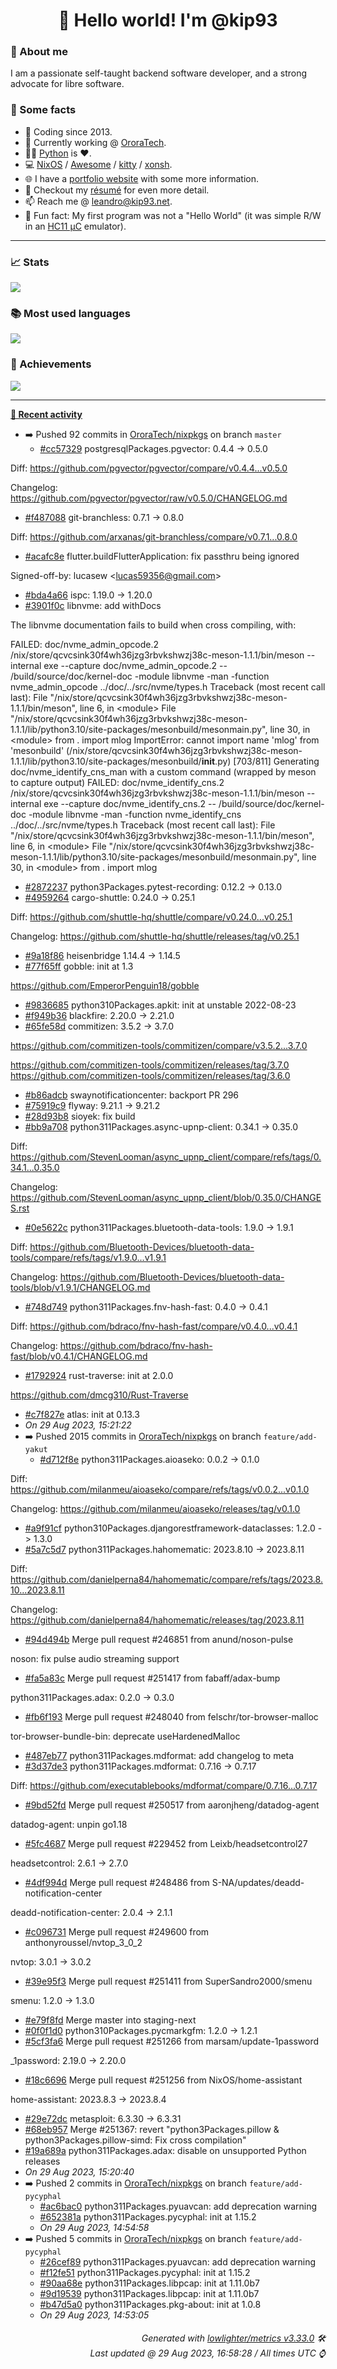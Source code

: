 <!-- README template, populated using this action:
     https://github.com/kip93/kip93/blob/main/.github/workflows/readme.yml. -->

<h1 align="center">👋 Hello world! I'm @kip93</h1> <!-- LOGIN => username -->

### 👤 About me

I am a passionate self-taught backend software developer, and a strong advocate for libre software.


### 💬 Some facts

* 📅 Coding since 2013.
* 💼 Currently working @ [OroraTech](https://ororatech.com/).
* 👨‍💻 [Python](https://github.com/search?q=user%3Akip93&l=python) is ❤️. <!-- LOGIN => username -->
* 💻 [NixOS](https://github.com/NixOS/) /
     [Awesome](https://github.com/awesomeWM/) /
     [kitty](https://github.com/kovidgoyal/kitty/) /
     [xonsh](https://github.com/xonsh/).
* 🌐 I have a [portfolio website](https://kip93.net/) with some more information.
* 📝 Checkout my [résumé](https://kip93.net/resume/) for even more detail.
* 📫 Reach me @ [leandro@kip93.net](mailto:leandro@kip93.net).
* 🎲 Fun fact: My first program was not a "Hello World" (it was simple R/W in an [HC11 µC](https://en.wikipedia.org/wiki/68HC11) emulator).


-----------------------------------------------------------------------------------------------------------------------


### 📈 Stats

![](./stats.svg)


### 📚 Most used languages <!-- by percentage, in decreasing order -->

![](./languages.svg)


### 🏅 Achievements

![](./achievements.svg)


-----------------------------------------------------------------------------------------------------------------------


**[📰 Recent activity](https://github.com/kip93)**
* ➡️ Pushed 92 commits in [OroraTech/nixpkgs](https://github.com/OroraTech/nixpkgs) on branch `master`
  * [#cc57329](https://github.com/OroraTech/nixpkgs/commit/cc57329) postgresqlPackages.pgvector: 0.4.4 -&gt; 0.5.0

Diff: https://github.com/pgvector/pgvector/compare/v0.4.4...v0.5.0

Changelog: https://github.com/pgvector/pgvector/raw/v0.5.0/CHANGELOG.md
  * [#f487088](https://github.com/OroraTech/nixpkgs/commit/f487088) git-branchless: 0.7.1 -&gt; 0.8.0

Diff: https://github.com/arxanas/git-branchless/compare/v0.7.1...0.8.0
  * [#acafc8e](https://github.com/OroraTech/nixpkgs/commit/acafc8e) flutter.buildFlutterApplication: fix passthru being ignored

Signed-off-by: lucasew &lt;lucas59356@gmail.com&gt;
  * [#bda4a66](https://github.com/OroraTech/nixpkgs/commit/bda4a66) ispc: 1.19.0 -&gt; 1.20.0
  * [#3901f0c](https://github.com/OroraTech/nixpkgs/commit/3901f0c) libnvme: add withDocs

The libnvme documentation fails to build when cross compiling, with:

 FAILED: doc/nvme_admin_opcode.2
 /nix/store/qcvcsink30f4wh36jzg3rbvkshwzj38c-meson-1.1.1/bin/meson --internal exe --capture doc/nvme_admin_opcode.2 -- /build/source/doc/kernel-doc -module libnvme -man -function nvme_admin_opcode ../doc/../src/nvme/types.h
 Traceback (most recent call last):
   File &#34;/nix/store/qcvcsink30f4wh36jzg3rbvkshwzj38c-meson-1.1.1/bin/meson&#34;, line 6, in &lt;module&gt;
   File &#34;/nix/store/qcvcsink30f4wh36jzg3rbvkshwzj38c-meson-1.1.1/lib/python3.10/site-packages/mesonbuild/mesonmain.py&#34;, line 30, in &lt;module&gt;
     from . import mlog
 ImportError: cannot import name &#39;mlog&#39; from &#39;mesonbuild&#39; (/nix/store/qcvcsink30f4wh36jzg3rbvkshwzj38c-meson-1.1.1/lib/python3.10/site-packages/mesonbuild/__init__.py)
 [703/811] Generating doc/nvme_identify_cns_man with a custom command (wrapped by meson to capture output)
 FAILED: doc/nvme_identify_cns.2
 /nix/store/qcvcsink30f4wh36jzg3rbvkshwzj38c-meson-1.1.1/bin/meson --internal exe --capture doc/nvme_identify_cns.2 -- /build/source/doc/kernel-doc -module libnvme -man -function nvme_identify_cns ../doc/../src/nvme/types.h
 Traceback (most recent call last):
   File &#34;/nix/store/qcvcsink30f4wh36jzg3rbvkshwzj38c-meson-1.1.1/bin/meson&#34;, line 6, in &lt;module&gt;
   File &#34;/nix/store/qcvcsink30f4wh36jzg3rbvkshwzj38c-meson-1.1.1/lib/python3.10/site-packages/mesonbuild/mesonmain.py&#34;, line 30, in &lt;module&gt;
     from . import mlog
  * [#2872237](https://github.com/OroraTech/nixpkgs/commit/2872237) python3Packages.pytest-recording: 0.12.2 -&gt; 0.13.0
  * [#4959264](https://github.com/OroraTech/nixpkgs/commit/4959264) cargo-shuttle: 0.24.0 -&gt; 0.25.1

Diff: https://github.com/shuttle-hq/shuttle/compare/v0.24.0...v0.25.1

Changelog: https://github.com/shuttle-hq/shuttle/releases/tag/v0.25.1
  * [#9a18f86](https://github.com/OroraTech/nixpkgs/commit/9a18f86) heisenbridge 1.14.4 -&gt; 1.14.5
  * [#77f65ff](https://github.com/OroraTech/nixpkgs/commit/77f65ff) gobble: init at 1.3

https://github.com/EmperorPenguin18/gobble
  * [#9836685](https://github.com/OroraTech/nixpkgs/commit/9836685) python310Packages.apkit: init at unstable 2022-08-23
  * [#f949b36](https://github.com/OroraTech/nixpkgs/commit/f949b36) blackfire: 2.20.0 -&gt; 2.21.0
  * [#65fe58d](https://github.com/OroraTech/nixpkgs/commit/65fe58d) commitizen: 3.5.2 -&gt; 3.7.0

https://github.com/commitizen-tools/commitizen/compare/v3.5.2...3.7.0

https://github.com/commitizen-tools/commitizen/releases/tag/3.7.0
https://github.com/commitizen-tools/commitizen/releases/tag/3.6.0
  * [#b86adcb](https://github.com/OroraTech/nixpkgs/commit/b86adcb) swaynotificationcenter: backport PR 296
  * [#75919c9](https://github.com/OroraTech/nixpkgs/commit/75919c9) flyway: 9.21.1 -&gt; 9.21.2
  * [#28d93b8](https://github.com/OroraTech/nixpkgs/commit/28d93b8) sioyek: fix build
  * [#bb9a708](https://github.com/OroraTech/nixpkgs/commit/bb9a708) python311Packages.async-upnp-client: 0.34.1 -&gt; 0.35.0

Diff: https://github.com/StevenLooman/async_upnp_client/compare/refs/tags/0.34.1...0.35.0

Changelog: https://github.com/StevenLooman/async_upnp_client/blob/0.35.0/CHANGES.rst
  * [#0e5622c](https://github.com/OroraTech/nixpkgs/commit/0e5622c) python311Packages.bluetooth-data-tools: 1.9.0 -&gt; 1.9.1

Diff: https://github.com/Bluetooth-Devices/bluetooth-data-tools/compare/refs/tags/v1.9.0...v1.9.1

Changelog: https://github.com/Bluetooth-Devices/bluetooth-data-tools/blob/v1.9.1/CHANGELOG.md
  * [#748d749](https://github.com/OroraTech/nixpkgs/commit/748d749) python311Packages.fnv-hash-fast: 0.4.0 -&gt; 0.4.1

Diff: https://github.com/bdraco/fnv-hash-fast/compare/v0.4.0...v0.4.1

Changelog: https://github.com/bdraco/fnv-hash-fast/blob/v0.4.1/CHANGELOG.md
  * [#1792924](https://github.com/OroraTech/nixpkgs/commit/1792924) rust-traverse: init at 2.0.0

https://github.com/dmcg310/Rust-Traverse
  * [#c7f827e](https://github.com/OroraTech/nixpkgs/commit/c7f827e) atlas: init at 0.13.3
  * *On 29 Aug 2023, 15:21:22*
* ➡️ Pushed 2015 commits in [OroraTech/nixpkgs](https://github.com/OroraTech/nixpkgs) on branch `feature/add-yakut`
  * [#d712f8e](https://github.com/OroraTech/nixpkgs/commit/d712f8e) python311Packages.aioaseko: 0.0.2 -&gt; 0.1.0

Diff: https://github.com/milanmeu/aioaseko/compare/refs/tags/v0.0.2...v0.1.0

Changelog: https://github.com/milanmeu/aioaseko/releases/tag/v0.1.0
  * [#a9f91cf](https://github.com/OroraTech/nixpkgs/commit/a9f91cf) python310Packages.djangorestframework-dataclasses: 1.2.0 -&gt; 1.3.0
  * [#5a7c5d7](https://github.com/OroraTech/nixpkgs/commit/5a7c5d7) python311Packages.hahomematic: 2023.8.10 -&gt; 2023.8.11

Diff: https://github.com/danielperna84/hahomematic/compare/refs/tags/2023.8.10...2023.8.11

Changelog: https://github.com/danielperna84/hahomematic/releases/tag/2023.8.11
  * [#94d494b](https://github.com/OroraTech/nixpkgs/commit/94d494b) Merge pull request #246851 from anund/noson-pulse

noson: fix pulse audio streaming support
  * [#fa5a83c](https://github.com/OroraTech/nixpkgs/commit/fa5a83c) Merge pull request #251417 from fabaff/adax-bump

python311Packages.adax: 0.2.0 -&gt; 0.3.0
  * [#fb6f193](https://github.com/OroraTech/nixpkgs/commit/fb6f193) Merge pull request #248040 from felschr/tor-browser-malloc

tor-browser-bundle-bin: deprecate useHardenedMalloc
  * [#487eb77](https://github.com/OroraTech/nixpkgs/commit/487eb77)  python311Packages.mdformat: add changelog to meta
  * [#3d37de3](https://github.com/OroraTech/nixpkgs/commit/3d37de3) python311Packages.mdformat: 0.7.16 -&gt; 0.7.17

Diff: https://github.com/executablebooks/mdformat/compare/0.7.16...0.7.17
  * [#9bd52fd](https://github.com/OroraTech/nixpkgs/commit/9bd52fd) Merge pull request #250517 from aaronjheng/datadog-agent

datadog-agent: unpin go1.18
  * [#5fc4687](https://github.com/OroraTech/nixpkgs/commit/5fc4687) Merge pull request #229452 from Leixb/headsetcontrol27

headsetcontrol: 2.6.1 -&gt; 2.7.0
  * [#4df994d](https://github.com/OroraTech/nixpkgs/commit/4df994d) Merge pull request #248486 from S-NA/updates/deadd-notification-center

deadd-notification-center: 2.0.4 -&gt; 2.1.1
  * [#c096731](https://github.com/OroraTech/nixpkgs/commit/c096731) Merge pull request #249600 from anthonyroussel/nvtop_3_0_2

nvtop: 3.0.1 -&gt; 3.0.2
  * [#39e95f3](https://github.com/OroraTech/nixpkgs/commit/39e95f3) Merge pull request #251411 from SuperSandro2000/smenu

smenu: 1.2.0 -&gt; 1.3.0
  * [#e79f8fd](https://github.com/OroraTech/nixpkgs/commit/e79f8fd) Merge master into staging-next
  * [#0f0f1d0](https://github.com/OroraTech/nixpkgs/commit/0f0f1d0) python310Packages.pycmarkgfm: 1.2.0 -&gt; 1.2.1
  * [#5cf3fa6](https://github.com/OroraTech/nixpkgs/commit/5cf3fa6) Merge pull request #251266 from marsam/update-1password

_1password: 2.19.0 -&gt; 2.20.0
  * [#18c6696](https://github.com/OroraTech/nixpkgs/commit/18c6696) Merge pull request #251256 from NixOS/home-assistant

home-assistant: 2023.8.3 -&gt; 2023.8.4
  * [#29e72dc](https://github.com/OroraTech/nixpkgs/commit/29e72dc) metasploit: 6.3.30 -&gt; 6.3.31
  * [#68eb957](https://github.com/OroraTech/nixpkgs/commit/68eb957) Merge #251367: revert &#34;python3Packages.pillow &amp; python3Packages.pillow-simd: Fix cross compilation&#34;
  * [#19a689a](https://github.com/OroraTech/nixpkgs/commit/19a689a) python311Packages.adax: disable on unsupported Python releases
  * *On 29 Aug 2023, 15:20:40*
* ➡️ Pushed 2 commits in [OroraTech/nixpkgs](https://github.com/OroraTech/nixpkgs) on branch `feature/add-pycyphal`
  * [#ac6bac0](https://github.com/OroraTech/nixpkgs/commit/ac6bac0) python311Packages.pyuavcan: add deprecation warning
  * [#652381a](https://github.com/OroraTech/nixpkgs/commit/652381a) python311Packages.pycyphal: init at 1.15.2
  * *On 29 Aug 2023, 14:54:58*
* ➡️ Pushed 5 commits in [OroraTech/nixpkgs](https://github.com/OroraTech/nixpkgs) on branch `feature/add-pycyphal`
  * [#26cef89](https://github.com/OroraTech/nixpkgs/commit/26cef89) python311Packages.pyuavcan: add deprecation warning
  * [#f12fe51](https://github.com/OroraTech/nixpkgs/commit/f12fe51) python311Packages.pycyphal: init at 1.15.2
  * [#90aa68e](https://github.com/OroraTech/nixpkgs/commit/90aa68e) python311Packages.libpcap: init at 1.11.0b7
  * [#9d19539](https://github.com/OroraTech/nixpkgs/commit/9d19539) python311Packages.libpcap: init at 1.11.0b7
  * [#b47d5a0](https://github.com/OroraTech/nixpkgs/commit/b47d5a0) python311Packages.pkg-about: init at 1.0.8
  * *On 29 Aug 2023, 14:53:05*
 <!-- Last activity -->


<h6 align="right"><em>
    Generated with <a href="https://github.com/lowlighter/metrics/tree/latest/">lowlighter/metrics v3.33.0</a> 🛠️<br> <!-- VERSION => MAJOR.minor.patch -->
    Last updated @ 29 Aug 2023, 16:58:28 / All times UTC ⌚ <!-- meta.generated => DD/MM/YYYY, hh:mm -->
</em></h6>
